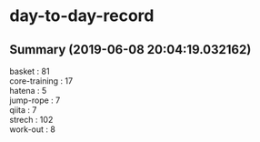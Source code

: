 # day-to-day-record  
## Summary  (2019-06-08 20:04:19.032162)  
basket : 81  
core-training : 17  
hatena : 5  
jump-rope : 7  
qiita : 7  
strech : 102  
work-out : 8  
